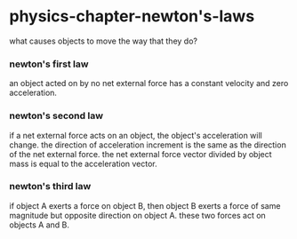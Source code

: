 # physics-chapter-newton's-laws
what causes objects to move the way that they do?

### newton's first law

an object acted on by no net external force has a constant velocity and zero acceleration.

### newton's second law

if a net external force acts on an object, the object's acceleration will change. the direction of acceleration increment is the same as the direction of the net external force. the net external force vector divided by object mass is equal to the acceleration vector.

### newton's third law

if object A exerts a force on object B, then object B exerts a force of same magnitude but opposite direction on object A. these two forces act on objects A and B.

